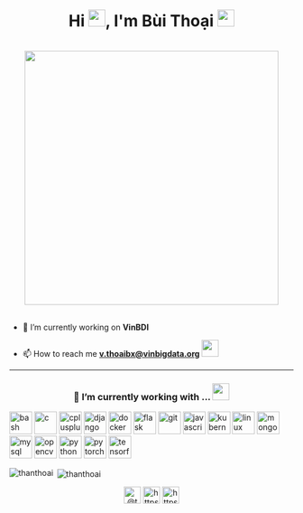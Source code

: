 <h1 align="center">Hi <img src="https://emojis.slackmojis.com/emojis/images/1500426137/2648/allo-tongue.gif?1500426137" width="30"/>, I'm Bùi Thoại <img src="https://emojis.slackmojis.com/emojis/images/1531849430/4246/blob-sunglasses.gif?1531849430" width="30"/></h1>

<p align="center"> <br><img src="https://github.com/punitkmryh/punitkmryh/blob/master/Developer.gif" width="450px"><br><br>

- 🔭 I’m currently working on **VinBDI**

- 📫 How to reach me **v.thoaibx@vinbigdata.org** <img src="https://emojis.slackmojis.com/emojis/images/1492722348/2066/chest_thump.gif?1492722348" width="30"/>

<hr>
<h3 align='center'> 🔭  I’m currently working with ... <img src="https://emojis.slackmojis.com/emojis/images/1562883039/5948/bongo_blob.gif?1562883039" width="30"/> </h4>

<p align="left"><img src="https://www.vectorlogo.zone/logos/gnu_bash/gnu_bash-icon.svg" alt="bash" width="40" height="40"/> <img src="https://devicons.github.io/devicon/devicon.git/icons/c/c-original.svg" alt="c" width="40" height="40"/> <img src="https://devicons.github.io/devicon/devicon.git/icons/cplusplus/cplusplus-original.svg" alt="cplusplus" width="40" height="40"/> <img src="https://devicons.github.io/devicon/devicon.git/icons/django/django-original.svg" alt="django" width="40" height="40"/> <img src="https://devicons.github.io/devicon/devicon.git/icons/docker/docker-original-wordmark.svg" alt="docker" width="40" height="40"/> <img src="https://www.vectorlogo.zone/logos/pocoo_flask/pocoo_flask-icon.svg" alt="flask" width="40" height="40"/> <img src="https://www.vectorlogo.zone/logos/git-scm/git-scm-icon.svg" alt="git" width="40" height="40"/> <img src="https://devicons.github.io/devicon/devicon.git/icons/javascript/javascript-original.svg" alt="javascript" width="40" height="40"/> <img src="https://www.vectorlogo.zone/logos/kubernetes/kubernetes-icon.svg" alt="kubernetes" width="40" height="40"/> <img src="https://devicons.github.io/devicon/devicon.git/icons/linux/linux-original.svg" alt="linux" width="40" height="40"/> <img src="https://devicons.github.io/devicon/devicon.git/icons/mongodb/mongodb-original-wordmark.svg" alt="mongodb" width="40" height="40"/> <img src="https://devicons.github.io/devicon/devicon.git/icons/mysql/mysql-original-wordmark.svg" alt="mysql" width="40" height="40"/> <img src="https://www.vectorlogo.zone/logos/opencv/opencv-icon.svg" alt="opencv" width="40" height="40"/> <img src="https://devicons.github.io/devicon/devicon.git/icons/python/python-original.svg" alt="python" width="40" height="40"/> <img src="https://www.vectorlogo.zone/logos/pytorch/pytorch-icon.svg" alt="pytorch" width="40" height="40"/> <img src="https://www.vectorlogo.zone/logos/tensorflow/tensorflow-icon.svg" alt="tensorflow" width="40" height="40"/></p>

<p><img align="left" src="https://github-readme-stats.vercel.app/api/top-langs/?username=thanthoai&layout=compact&hide=html" alt="thanthoai" /></p>

<p>&nbsp;<img align="center" src="https://github-readme-stats.vercel.app/api?username=thanthoai&show_icons=true&theme=dark" alt="thanthoai" /></p>

<p align="center">
<a href="https://twitter.com/@thanthoai15" target="blank"><img align="center" src="https://cdn.jsdelivr.net/npm/simple-icons@3.0.1/icons/twitter.svg" alt="@thanthoai15" height="30" width="30" /></a>
<a href="https://linkedin.com/in/https://www.linkedin.com/in/b%c3%b9i-tho%e1%ba%a1i-a840771a7/" target="blank"><img align="center" src="https://cdn.jsdelivr.net/npm/simple-icons@3.0.1/icons/linkedin.svg" alt="https://www.linkedin.com/in/b%c3%b9i-tho%e1%ba%a1i-a840771a7/" height="30" width="30" /></a>
<a href="https://fb.com/https://www.facebook.com/bui.thoai.hust" target="blank"><img align="center" src="https://cdn.jsdelivr.net/npm/simple-icons@3.0.1/icons/facebook.svg" alt="https://www.facebook.com/Bui.Thoai.Hust" height="30" width="30" /></a>
</p>
